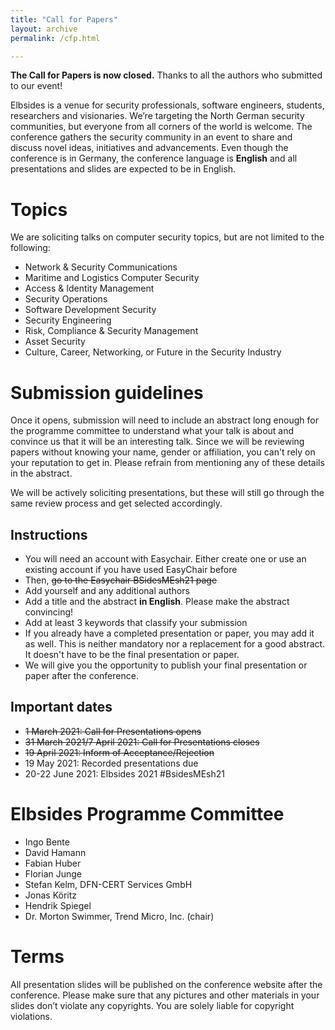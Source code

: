 ```yaml
---
title: "Call for Papers"
layout: archive
permalink: /cfp.html

---
```


**The Call for Papers is now closed.** Thanks to all the authors who submitted to our event!

Elbsides is a venue for security professionals, software engineers, students, researchers and visionaries. We’re targeting the North German security communities, but everyone from all corners of the world is welcome. The conference gathers the security community in an event to share and discuss novel ideas, initiatives and advancements. Even though the conference is in Germany, the conference language is **English** and all presentations and slides are expected to be in English.

# Topics #

We are soliciting talks on computer security topics, but are not limited to the following:

* Network & Security Communications
* Maritime and Logistics Computer Security
* Access & Identity Management
* Security Operations
* Software Development Security
* Security Engineering
* Risk, Compliance & Security Management
* Asset Security
* Culture, Career, Networking, or Future in the Security Industry

# Submission guidelines #

Once it opens, submission will need to include an abstract long enough for the programme committee to understand what your talk is about and convince us that it will be an interesting talk. Since we will be reviewing papers without knowing your name, gender or affiliation, you can't rely on your reputation to get in. Please refrain from mentioning any of these details in the abstract.

We will be actively soliciting presentations, but these will still go through the same review process and get selected accordingly.

## Instructions ##

* You will need an account with Easychair. Either create one or use an existing account if you have used EasyChair before
* Then, ~~go to the Easychair BSidesMEsh21 page~~
* Add yourself and any additional authors
* Add a title and the abstract **in English**. Please make the abstract convincing!
* Add at least 3 keywords that classify your submission
* If you already have a completed presentation or paper, you may add it as well. This is neither mandatory nor a replacement for a good abstract. It doesn't have to be the final presentation or paper.
* We will give you the opportunity to publish your final presentation or paper after the conference.

## Important dates ##

* ~~1 March 2021: Call for Presentations opens~~
* ~~31 March 2021/7 April 2021: Call for Presentations closes~~
* ~~19 April 2021: Inform of Acceptance/Rejection~~
* 19 May 2021: Recorded presentations due
* 20-22 June 2021: Elbsides 2021 #BsidesMEsh21

# Elbsides Programme Committee #

* Ingo Bente
* David Hamann
* Fabian Huber
* Florian Junge
* Stefan Kelm, DFN-CERT Services GmbH
* Jonas Köritz
* Hendrik Spiegel
* Dr. Morton Swimmer, Trend Micro, Inc. (chair)

# Terms #

All presentation slides will be published on the conference website after the conference. Please make sure that any pictures and other materials in your slides don’t violate any copyrights. You are solely liable for copyright violations.
